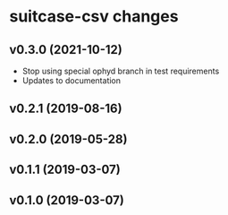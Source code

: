 # suitcase-csv changes

## v0.3.0 (2021-10-12)

- Stop using special ophyd branch in test requirements
- Updates to documentation

## v0.2.1 (2019-08-16)

## v0.2.0 (2019-05-28)

## v0.1.1 (2019-03-07)

## v0.1.0 (2019-03-07)
